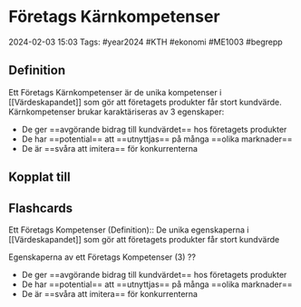 # Företags Kärnkompetenser

2024-02-03 15:03
Tags: #year2024 #KTH #ekonomi #ME1003 #begrepp

## Definition

Ett Företags Kärnkompetenser är de unika kompetenser i [[Värdeskapandet]] som gör att företagets produkter får stort kundvärde. Kärnkompetenser brukar karaktäriseras av 3 egenskaper:

- De ger ==avgörande bidrag till kundvärdet== hos företagets produkter
- De har ==potential== att ==utnyttjas== på många ==olika marknader==
- De är ==svåra att imitera== för konkurrenterna

## Kopplat till

## Flashcards

Ett Företags Kompetenser (Definition):: De unika egenskaperna i [[Värdeskapandet]] som gör att företagets produkter får stort kundvärde
<!--SR:!2024-02-11,3,250!2000-01-01,1,250-->

Egenskaperna av ett Företags Kompetenser (3)
??
- De ger ==avgörande bidrag till kundvärdet== hos företagets produkter
- De har ==potential== att ==utnyttjas== på många ==olika marknader==
- De är ==svåra att imitera== för konkurrenterna
<!--SR:!2024-02-09,1,230!2024-02-15,9,250-->
